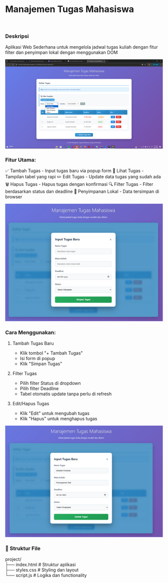 ﻿# Manajemen Tugas Mahasiswa
<br>

### Deskripsi

Aplikasi Web Sederhana untuk mengelola jadwal tugas kuliah dengan fitur filter dan penyimpan lokal dengan menggunakan DOM

![image_1](https://github.com/WillJe65/pemrograman_web_itera_123140208/blob/main/DzakyPramadhani_123140208_pertemuan1/resource/screenshoot/1.png)

### Fitur Utama:
✅ Tambah Tugas - Input tugas baru via popup form
👀 Lihat Tugas - Tampilan tabel yang rapi
✏️ Edit Tugas - Update data tugas yang sudah ada
🗑️ Hapus Tugas - Hapus tugas dengan konfirmasi
🔍 Filter Tugas - Filter berdasarkan status dan deadline
💾 Penyimpanan Lokal - Data tersimpan di browser

![image_2](https://github.com/WillJe65/pemrograman_web_itera_123140208/blob/main/DzakyPramadhani_123140208_pertemuan1/resource/screenshoot/2.png)
### Cara Menggunakan:
1. Tambah Tugas Baru
    -   Klik tombol "+ Tambah Tugas"
    -   Isi form di popup
    -   Klik "Simpan Tugas"

2. Filter Tugas
    -   Pilih filter Status di dropdown
    -   Pilih filter Deadline
    -   Tabel otomatis update tanpa perlu di refresh

3. Edit/Hapus Tugas
    -   Klik "Edit" untuk mengubah tugas
    -   Klik "Hapus" untuk menghapus tugas

![image_3](https://github.com/WillJe65/pemrograman_web_itera_123140208/blob/main/DzakyPramadhani_123140208_pertemuan1/resource/screenshoot/3.png)

### 📁 Struktur File
project/<br>
├── index.html      # Struktur aplikasi <br>
├── styles.css      # Styling dan layout  <br>
└── script.js       # Logika dan functionality










